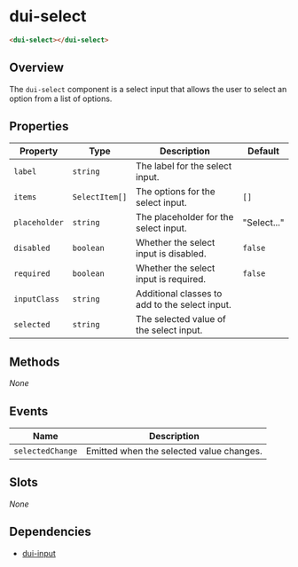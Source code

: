 # dui-select

```html
<dui-select></dui-select>
```

## Overview
The `dui-select` component is a select input that allows the user to select an option from a list of options.

## Properties
| Property      | Type           | Description                                    | Default     |
|---------------|----------------|------------------------------------------------|-------------|
| `label`       | `string`       | The label for the select input.                |             |
| `items`       | `SelectItem[]` | The options for the select input.              | `[]`        |
| `placeholder` | `string`       | The placeholder for the select input.          | "Select..." |
| `disabled`    | `boolean`      | Whether the select input is disabled.          | `false`     |
| `required`    | `boolean`      | Whether the select input is required.          | `false`     |
| `inputClass`  | `string`       | Additional classes to add to the select input. |             |
| `selected`    | `string`       | The selected value of the select input.        |             |


## Methods
_None_

## Events
| Name             | Description                                |
|------------------|--------------------------------------------|
| `selectedChange` | Emitted when the selected value changes.   |

## Slots
_None_

## Dependencies
* [dui-input](#/docs/components/input)
